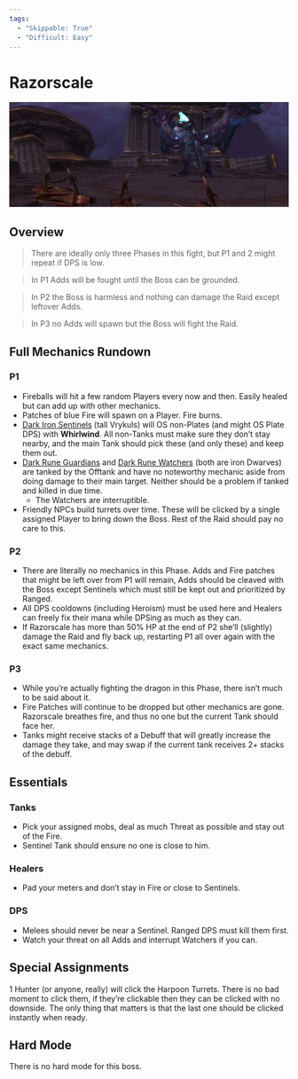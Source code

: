 ```yaml
---
tags:
  - "Skippable: True"
  - "Difficult: Easy"
---
```


# Razorscale

![](../img/razorscale.png)

## Overview

> There are ideally only three Phases in this fight, but P1 and 2 might repeat if DPS is low.  

> In P1 Adds will be fought until the Boss can be grounded.  

> In P2 the Boss is harmless and nothing can damage the Raid except leftover Adds.  

> In P3 no Adds will spawn but the Boss will fight the Raid.

## Full Mechanics Rundown

### P1

* Fireballs will hit a few random Players every now and then. Easily healed but can add up with other mechanics.
* Patches of blue Fire will spawn on a Player. Fire burns.
* <ins>Dark Iron Sentinels</ins> (tall Vrykuls) will OS non-Plates (and might OS Plate DPS) with __Whirlwind__. All non-Tanks must make sure they don’t stay nearby, and the main Tank should pick these (and only these) and keep them out.
* <ins>Dark Rune Guardians</ins> and <ins>Dark Rune Watchers</ins> (both are iron Dwarves) are tanked by the Offtank and have no noteworthy mechanic aside from doing damage to their main target. Neither should be a problem if tanked and killed in due time.
    * The Watchers are interruptible.
* Friendly NPCs build turrets over time. These will be clicked by a single assigned Player to bring down the Boss. Rest of the Raid should pay no care to this.

### P2

* There are literally no mechanics in this Phase. Adds and Fire patches that might be left over from P1 will remain, Adds should be cleaved with the Boss except Sentinels which must still be kept out and prioritized by Ranged.
* All DPS cooldowns (including Heroism) must be used here and Healers can freely fix their mana while DPSing as much as they can.
* If Razorscale has more than 50% HP at the end of P2 she’ll (slightly) damage the Raid and fly back up, restarting P1 all over again with the exact same mechanics.

### P3

* While you’re actually fighting the dragon in this Phase, there isn’t much to be said about it.
* Fire Patches will continue to be dropped but other mechanics are gone. Razorscale breathes fire, and thus no one but the current Tank should face her.
* Tanks might receive stacks of a Debuff that will greatly increase the damage they take, and may swap if the current tank receives 2+ stacks of the debuff.

## Essentials

### Tanks

* Pick your assigned mobs, deal as much Threat as possible and stay out of the Fire.
* Sentinel Tank should ensure no one is close to him.

### Healers

* Pad your meters and don’t stay in Fire or close to Sentinels.

### DPS

* Melees should never be near a Sentinel. Ranged DPS must kill them first.
* Watch your threat on all Adds and interrupt Watchers if you can.

## Special Assignments

1 Hunter (or anyone, really) will click the Harpoon Turrets. There is no bad moment to click them, if they’re clickable then they can be clicked with no downside. The only thing that matters is that the last one should be clicked instantly when ready.

## Hard Mode

There is no hard mode for this boss.
